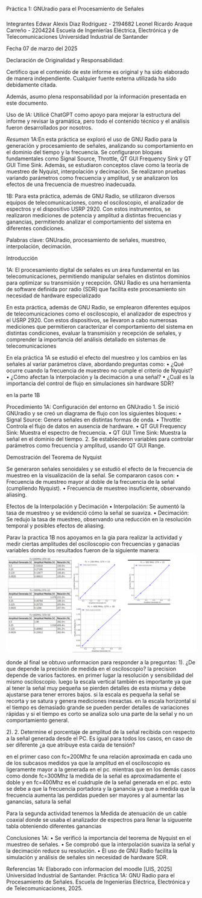 Práctica 1: GNUradio para el Procesamiento de Señales
###
Integrantes
Edwar Alexis Diaz Rodriguez - 2194682
Leonel Ricardo Araque Carreño - 2204224
Escuela de Ingenierías Eléctrica, Electrónica y de Telecomunicaciones
Universidad Industrial de Santander

Fecha
07 de marzo del 2025

Declaración de Originalidad y Responsabilidad:

Certifico que el contenido de este informe es original y ha sido elaborado de manera independiente. Cualquier fuente externa utilizada ha sido debidamente citada.

Además, asumo plena responsabilidad por la información presentada en este documento.

Uso de IA: Utilicé ChatGPT como apoyo para mejorar la estructura del informe y revisar la gramática, pero todo el contenido técnico y el análisis fueron desarrollados por nosotros.

*Resumen*
1A:En esta práctica se exploró el uso de GNU Radio para la generación y procesamiento de señales, analizando su comportamiento en el dominio del tiempo y la frecuencia. Se configuraron bloques 
fundamentales como Signal Source, Throttle, QT GUI Frequency Sink y QT GUI Time Sink. Además, se estudiaron conceptos clave como la teoría de muestreo de Nyquist, interpolación y decimación.
Se realizaron pruebas variando parámetros como frecuencia y amplitud, y se analizaron los efectos de una frecuencia de muestreo inadecuada.

1B: Para esta práctica, además de GNU Radio, se utilizaron diversos equipos de telecomunicaciones, como el osciloscopio, el analizador de espectros y el dispositivo USRP 2920. Con estos instrumentos,
se realizaron mediciones de potencia y amplitud a distintas frecuencias y ganancias, permitiendo analizar el comportamiento del sistema en diferentes condiciones.

Palabras clave: GNUradio, procesamiento de señales, muestreo, interpolación, decimación.




Introducción

1A: El procesamiento digital de señales es un área fundamental en las telecomunicaciones, permitiendo manipular señales en distintos dominios para optimizar su transmisión y recepción.
GNU Radio es una herramienta de software definida por radio (SDR) que facilita este procesamiento sin necesidad de hardware especializado

En esta práctica, además de GNU Radio, se emplearon diferentes equipos de telecomunicaciones como el osciloscopio, el analizador de espectros y el USRP 2920.
Con estos dispositivos, se llevaron a cabo numerosas mediciones que permitieron caracterizar el comportamiento del sistema en distintas condiciones,
evaluar la transmisión y recepción de señales, y comprender la importancia del análisis detallado en sistemas de telecomunicaciones

En ela práctica 1A se estudió el efecto del muestreo y los cambios en las señales al variar parámetros clave, abordando preguntas como:
	•	¿Qué ocurre cuando la frecuencia de muestreo no cumple el criterio de Nyquist?
	•	¿Cómo afectan la interpolación y la decimación a una señal?
	•	¿Cuál es la importancia del control de flujo en simulaciones sin hardware SDR?

en la parte 1B 

Procedimiento
1A: Configuración del entorno en GNUradio
	1.	Se inició GNUradio y se creó un diagrama de flujo con los siguientes bloques:
	•	Signal Source: Genera señales en distintas formas de onda.
	•	Throttle: Controla el flujo de datos en ausencia de hardware.
	•	QT GUI Frequency Sink: Muestra el espectro de frecuencia.
	•	QT GUI Time Sink: Muestra la señal en el dominio del tiempo.
	2.	Se establecieron variables para controlar parámetros como frecuencia y amplitud, usando QT GUI Range.

Demostración del Teorema de Nyquist

Se generaron señales senoidales y se estudió el efecto de la frecuencia de muestreo en la visualización de la señal. Se compararon casos con:
	•	Frecuencia de muestreo mayor al doble de la frecuencia de la señal (cumpliendo Nyquist).
	•	Frecuencia de muestreo insuficiente, observando aliasing.

Efectos de la Interpolación y Decimación
	•	Interpolación: Se aumentó la tasa de muestreo y se evidenció cómo la señal se suaviza.
	•	Decimación: Se redujo la tasa de muestreo, observando una reducción en la resolución temporal y posibles efectos de aliasing.


Parav la practica 1B nos apoyamos en la gia para realizar la actividad y medir ciertas amplitudes del osciloscopio con frecuencias y ganacias variables
donde los resultados fueron de la siguiente manera: 
<img src="Practica_1B/imagen_2025-03-06_181449587.png" >

donde al final se obtuvo unformacion para responder a la preguntas:
1). ¿De que depende la precisión de medida en el osciloscopio?
la precision depende de varios factores. en primer lugar la resolución y sensibilidad del mismo osciloscopio. luego la escala vertical también es importante
ya que al tener la señal muy pequeña se pierden detalles de esta misma y debe ajustarse para tener errores bajos. si la escala es pequeña la señal se recorta
y se satura y genera mediciones inexactas. en la escala horizontal si el tiempo es demasiado grande se pueden perder detalles de variaciones rápidas y si
el tiempo es corto se analiza solo una parte de la señal y no un comportamiento general.

2). 2. Determine el porcentaje de amplitud de la señal recibida con respecto a la señal generada desde el PC. Es igual para todos los casos, en caso de ser diferente
¿a que atribuye esta caída de tensión?

 en el primer caso con fc=200Mhz fe una relación aproximada en cada uno de los subcasos medidos ya que la amplitud en el osciloscopio es ligeramente mayor a la
generada en el pc. mientras que en los demás casos como donde fc=300Mhz la medida de la señal es aproximadamente el doble y en fc=400Mhz es el cuádruple de la
señal generada en el pc. esto se debe a que la frecuencia portadora y la ganancia ya que a medida que la frecuencia aumenta las perdidas pueden ser mayores y 
al aumentar las ganancias, satura la señal

Para la segunda actividad tenemos la Medida de atenuación de un cable coaxial donde se usaba el analizador de espectros para llenar la siguuente tabla obteniendo 
diferentes ganancias 


Conclusiones
1A:
	•	Se verificó la importancia del teorema de Nyquist en el muestreo de señales.
	•	Se comprobó que la interpolación suaviza la señal y la decimación reduce su resolución.
	•	El uso de GNU Radio facilita la simulación y análisis de señales sin necesidad de hardware SDR.


Referencias
1A: Elaborado con informacion del moodle [UIS, 2025] Universidad Industrial de Santander. Práctica 1A: GNU Radio para el Procesamiento de Señales. Escuela de Ingenierías Eléctrica, Electrónica y de Telecomunicaciones, 2025.
